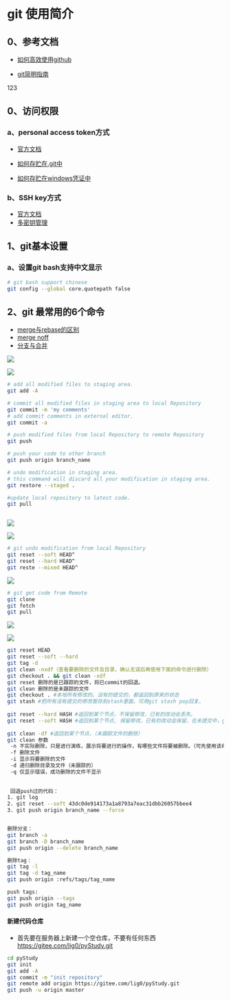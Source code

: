 # git 使用简介

## 0、参考文档

- [如何高效使用github](https://www.yangzhiping.com/tech/github.html)

- [git简明指南](http://rogerdudler.github.io/git-guide/index.zh.html)

123

## 0、访问权限

### a、personal access token方式

- [官方文档](https://docs.github.com/en/authentication/keeping-your-account-and-data-secure/creating-a-personal-access-token) 
- [如何存贮在.git中](https://www.jianshu.com/p/e5a3530cb021)

- [如何存贮在windows凭证中](https://segmentfault.com/a/1190000040544939?utm_source=sf-similar-article)

### b、SSH key方式

- [官方文档](https://docs.github.com/cn/authentication/connecting-to-github-with-ssh)
- [多密钥管理](https://www.cnblogs.com/logchen/p/10543808.html)

## 1、git基本设置

### a、设置git bash支持中文显示

```bash
# git bash support chinese
git config --global core.quotepath false
```



## 2、git 最常用的6个命令

- [merge与rebase的区别](http://gitbook.liuhui998.com/4_2.html)
- [merge noff](https://www.cnblogs.com/xueweihan/p/5743327.html)
- [分支与合并](http://gitbook.liuhui998.com/3_3.html)

![](https://raw.githubusercontent.com/lig8/myData/main/programming/git/git1.png)

![](https://raw.githubusercontent.com/lig8/myData/main/programming/git/git5.jpg)

```bash
# add all modified files to staging area.
git add -A

# commit all modified files in staging area to local Repository
git commit -m 'my comments'
# add commit comments in external editor.
git commit -a

# push modified files from local Repository to remote Repository
git push

# push your code to other branch
git push origin branch_name

# undo modification in staging area. 
# this command will discard all your modification in staging area.
git restore --staged .

#update local repository to latest code.
git pull



```

![](https://raw.githubusercontent.com/lig8/myData/main/programming/git/git7.png)

![](https://raw.githubusercontent.com/lig8/myData/main/programming/git/git6.png)




```bash
# git undo modification from local Repository
git reset --soft HEAD^
git reset --hard HEAD^
git reste --mixed HEAD^

```

![](https://raw.githubusercontent.com/lig8/myData/main/programming/git/git2.png)

```bash
# git get code from Remote
git clone
git fetch
git pull
```



![](https://raw.githubusercontent.com/lig8/myData/main/programming/git/git4.jpg)

![](https://raw.githubusercontent.com/lig8/myData/main/programming/git/git3.png)



```bash
git reset HEAD
git reset --soft --hard
git tag -d
git clean -nxdf（查看要删除的文件及目录，确认无误后再使用下面的命令进行删除）
git checkout . && git clean -xdf
git reset 删除的是已跟踪的文件，将已commit的回退。
git clean 删除的是未跟踪的文件
git checkout . #本地所有修改的。没有的提交的，都返回到原来的状态
git stash #把所有没有提交的修改暂存到stash里面。可用git stash pop回复。
 
git reset --hard HASH #返回到某个节点，不保留修改，已有的改动会丢失。
git reset --soft HASH #返回到某个节点, 保留修改，已有的改动会保留，在未提交中，git status或git diff可看。
 
git clean -df #返回到某个节点，（未跟踪文件的删除）
git clean 参数
 -n 不实际删除，只是进行演练，展示将要进行的操作，有哪些文件将要被删除。（可先使用该命令参数，然后再决定是否执行）
 -f 删除文件
 -i 显示将要删除的文件
 -d 递归删除目录及文件（未跟踪的）
 -q 仅显示错误，成功删除的文件不显示
 
 
 回退push过的代码：
1. git log
2. git reset --soft 43dc0de914173a1a8793a7eac31dbb26057bbee4
3. git push origin branch_name --force


删除分支：
git branch -a
git branch -D branch_name
git push origin --delete branch_name  

删除tag：
git tag -l
git tag -d tag_name
git push origin :refs/tags/tag_name

push tags:
git push origin --tags
git push origin tag_name

```



#### 新建代码仓库

* 首先要在服务器上新建一个空仓库，不要有任何东西    https://gitee.com/lig0/pyStudy.git

```bash
cd pyStudy
git init
git add -A
git commit -m "init repository"
git remote add origin https://gitee.com/lig0/pyStudy.git
git push -u origin master
```







